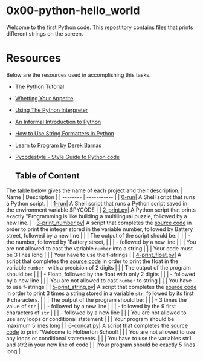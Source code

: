 # 0x00-python-hello_world
Welcome to the first Python code. This repostitory contains files that prints different strings on the screen.

# Resources
Below are the resources used in accomplishing this tasks.
- [The Python Tutorial](https://intranet.alxswe.com/rltoken/JsFCs_NBzMAR7-XPAZ9BoA)
- [Whetting Your Appetite](https://intranet.alxswe.com/rltoken/kifRlLG2iMX5AZiW8lrCMg)
- [Using The Python Interpreter](https://intranet.alxswe.com/rltoken/RVpfAuagCo9SdfYeoHd6jg)
- [An Informal Introduction to Python](https://intranet.alxswe.com/rltoken/bVps0ZPWq7qVZ7vc-eJGTw)
- [How to Use String Formatters in Python](https://intranet.alxswe.com/rltoken/Ju0J8BxkuPX5yKZctyKfsQ)
- [Learn to Program by Derek Barnas](https://intranet.alxswe.com/rltoken/szBsJ-Qyig_RrImN7RGlOg)
- [Pycodestyle - Style Guide to Python code](https://intranet.alxswe.com/rltoken/tgYt-0zVy1T4sDlE9ohxnA)

  ## Table of Content
The table below gives the name of each project and their description.
  | Name    | Description |
| -------- | ----------- |
| [0-run](https://github.com/Pascalchinedu/alx-higher_level_programming/blob/main/0x00-python-hello_world/0-run)| A Shell script that runs a Python script. |
| [1-run](https://github.com/Pascalchinedu/alx-higher_level_programming/blob/main/0x00-python-hello_world/1-run_inline)| A Shell script that runs a Python script saved in the environment variable $PYCODE |
| [2-print.py](https://github.com/Pascalchinedu/alx-higher_level_programming/blob/main/0x00-python-hello_world/2-print.py)| A Python script that prints exactly "Programming is like building a multilingual puzzle, followed by a new line. |
| [3-print_number.py](https://github.com/Pascalchinedu/alx-higher_level_programming/blob/main/0x00-python-hello_world/3-print_number.py)| A script that completes the [source code](https://github.com/alx-tools/0x00.py/blob/master/3-print_number.py) in order to print the integer stored in the variable number, followed by Battery street, followed by a new line |
| | The output of the script should be:  |
| | - the number, followed by 'Battery street, |
| | - followed by a new line |
| | You are not allowed to cast the variable `number` into a string |
| | Your code must be 3 lines long |
| | Your have to use the f-strings |
| [4-print_float.py](https://github.com/Pascalchinedu/alx-higher_level_programming/blob/main/0x00-python-hello_world/4-print_float.py)| A script that completes the [source code](https://github.com/alx-tools/0x00.py/blob/master/4-print_float.py) in order to print the float in the variable `number ` with a precision of 2 digits |
| | The output of the program should be: |
| | - Float:, followed by the float with only 2 digits |
| | - followed by a new line |
| | You are not allowed to cast `number` to string |
| | You have to use f-strings |
| [5-print_string.py](https://github.com/Pascalchinedu/alx-higher_level_programming/blob/main/0x00-python-hello_world/5-print_string.py)| A script that completes the [source code](https://github.com/alx-tools/0x00.py/blob/master/5-print_string.py) in order to print 3 times a string stored in a variable `str`, followed by its first 9 characters. |
| | The output of the program should be: |
| | - 3 times the value of `str` |
| | - followed by a new line | 
| | - followed by the 9 first characters of `str` | 
| | - followed by a new line |
| | You are not allowed to use any loops or conditional statement | 
| | Your program should be maximum 5 lines long | 
| [6-concat.py](https://github.com/Pascalchinedu/alx-higher_level_programming/blob/main/0x00-python-hello_world/6-concat.py)| A script that completes the [source code](https://github.com/alx-tools/0x00.py/blob/master/6-concat.py) to print "Welcome to Holberton School! |
| | You are not allowed to use any loops or conditional statements. |
| | You have to use the variables str1 and str2 in your new line of code |
| |Your program should be exactly 5 lines long |

